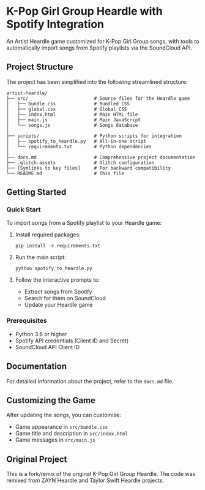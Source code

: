 # K-Pop Girl Group Heardle with Spotify Integration

An Artist Heardle game customized for K-Pop Girl Group songs, with tools to automatically import songs from Spotify playlists via the SoundCloud API.

## Project Structure

The project has been simplified into the following streamlined structure:

```
artist-heardle/
├── src/                        # Source files for the Heardle game
│   ├── bundle.css              # Bundled CSS
│   ├── global.css              # Global CSS
│   ├── index.html              # Main HTML file
│   ├── main.js                 # Main JavaScript
│   └── songs.js                # Songs database
│
├── scripts/                    # Python scripts for integration
│   ├── spotify_to_heardle.py   # All-in-one script
│   └── requirements.txt        # Python dependencies
│
├── docs.md                     # Comprehensive project documentation
├── .glitch-assets              # Glitch configuration
├── [Symlinks to key files]     # For backward compatibility
└── README.md                   # This file
```

## Getting Started

### Quick Start

To import songs from a Spotify playlist to your Heardle game:

1. Install required packages:
   ```
   pip install -r requirements.txt
   ```

2. Run the main script:
   ```
   python spotify_to_heardle.py
   ```

3. Follow the interactive prompts to:
   - Extract songs from Spotify
   - Search for them on SoundCloud
   - Update your Heardle game

### Prerequisites

- Python 3.6 or higher
- Spotify API credentials (Client ID and Secret)
- SoundCloud API Client ID

## Documentation

For detailed information about the project, refer to the `docs.md` file.

## Customizing the Game

After updating the songs, you can customize:
- Game appearance in `src/bundle.css`
- Game title and description in `src/index.html`
- Game messages in `src/main.js`

## Original Project

This is a fork/remix of the original K-Pop Girl Group Heardle. The code was remixed from ZAYN Heardle and Taylor Swift Heardle projects. 